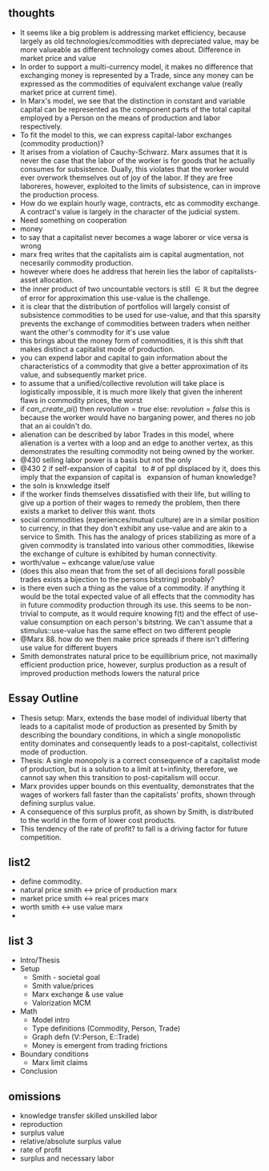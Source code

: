 ## thoughts 
*  It seems like a big problem is addressing market efficiency, because largely as old technologies/commodities with depreciated value, may be more valueable as different technology comes about. Difference in market price and value
*  In order to support a multi-currency model, it makes no difference that exchanging money is represented by a Trade, since any money can be expressed as the commodities of equivalent exchange value (really market price at current time).
*  In Marx's model, we see that the distinction in constant and variable capital can be represented as the component parts of the total capital employed by a Person on the means of production and labor respectively. 
*  To fit the model to this, we can express capital-labor exchanges (commodity production)? 
*  It arises from a violation of Cauchy-Schwarz. Marx assumes that it is never the case that the labor of the worker is for goods that he actually consumes for subsistence. Dually, this violates that the worker would ever overwork themselves out of joy of the labor. If they are free laboreres, however, exploited to the limits of subsistence, can in improve the production process.
*  How do we explain hourly wage, contracts, etc as commodity exchange. A contract's value is largely in the character of the judicial system.
*  Need something on cooperation
*  money
*  to say that a capitalist never becomes a wage laborer or vice versa is wrong
*  marx freq writes that the capitalists aim is capital augmentation, not necesarily commodity production.
*  however where does he address that herein lies the labor of capitalists-asset allocation.
*  the inner product of two uncountable vectors is still $\in \mathbb{R}$ but the degree of error for approximation this use-value is the challenge.
*  it is clear that the distribution of portfolios will largely consist of subsistence commodities to be used for use-value, and that this sparsity prevents the exchange of commodities between traders when neither want the other's commodity for it's use value
*  this brings about the money form of commodities, it is this shift that makes distinct a capitalist mode of production.
*  you can expend labor and capital to gain information about the characteristics of a commodity that give a better approximation of its value, and subsequently market price. 
*  to assume that a unified/collective revolution will take place is logistically impossible, it is much more likely that given the inherent flaws in commodity prices, the worst 
*  if $can\_create\_ai()$ then $revolution=true$ else:  $revolution=false$ this is because the worker would have no barganing power, and theres no job that an ai couldn't do.
*  alienation can be described by labor Trades in this model, where alienation is a vertex with a loop and an edge to another vertex, as this demonstrates the resulting commodity not being owned by the worker.
*  @430 selling labor power is a basis but not the only 
*  @430 2 if self-expansion of capital $~$ to \# of ppl displaced by it, does this imply that the expansion of capital is $~$ expansion of human knowledge? 
*  the soln is knxwledge itself
*  if the worker finds themselves dissatisfied with their life, but willing to give up a portion of their wages to remedy the problem, then there exists a market to deliver this want. 
thots
*  social commodities (experiences/mutual culture) are in a similar position to currency, in that they don't exhibit any use-value and are akin to a service to Smith. This has the analogy of prices stabilizing as more of a given commodity is translated into various other commodities, likewise the exchange of culture is exhibited by human connectivity.
*  worth/value ~ exhcange value/use value
*  (does this also mean that from the set of all decisions forall possible trades exists a bijection to the persons bitstring) probably? 
* is there even such a thing as the value of a commodity. if anything it would be the total expected value of all effects that the commodity has in future commodity production through its use. this seems to be non-trivial to compute, as it would require knowing f(t) and the effect of use-value consumption on each person's bitstring. We can't assume that a stimulus::use-value has the same effect on two different people 
* @Marx 88. how do we then make price spreads if there isn't differing use value for different buyers 
* Smith demonstrates natural price to be equillibrium price, not maximally efficient production price, however, surplus production as a result of improved production methods lowers the natural price

## Essay Outline 
* Thesis setup: Marx, extends the base model of individual liberty that leads to a capitalist mode of production as presented by Smith by describing the boundary conditions, in which a single monopolistic entity dominates and consequently leads to a post-capitalst, collectivist mode of production.
* Thesis: A single monopoly is a correct consequence of a capitalist mode of production, but is a solution to a limit at t=infinity, therefore, we cannot say when this transition to post-capitalism will occur. 
* Marx provides upper bounds on this eventuality, demonstrates that the wages of workers fall faster than the capitalists' profits, shown through defining surplus value. 
* A consequence of this surplus profit, as shown by Smith, is distributed to the world in the form of lower cost products. 
* This tendency of the rate of profit? to fall is a driving factor for future competition. 


## list2
* define commodity. 
* natural price smith <-> price of production marx
* market price smith <-> real prices marx
* worth smith <->  use value marx
* 

## list 3 
* Intro/Thesis
* Setup
	* Smith - societal goal
	* Smith value/prices 
	* Marx exchange & use value
	* Valorization MCM 
* Math
	* Model intro
	* Type definitions (Commodity, Person, Trade)
	* Graph defn (V::Person, E::Trade)
	* Money is emergent from trading frictions
* Boundary conditions
	* Marx limit claims 
* Conclusion


## omissions
* knowledge transfer skilled unskilled labor 
* reproduction
* surplus value
* relative/absolute surplus value
* rate of profit 
* surplus and necessary labor
